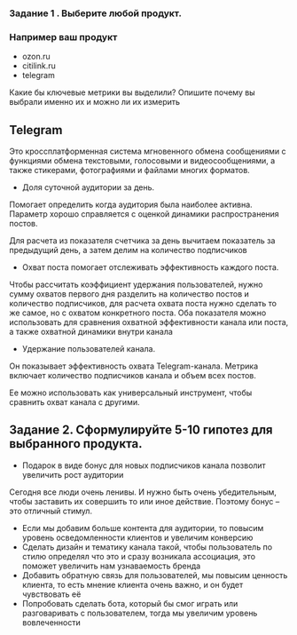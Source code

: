 ### Задание 1 . Выберите любой продукт.

### Например ваш продукт
* ozon.ru
* citilink.ru
* telegram

Какие бы ключевые метрики вы выделили? Опишите почему вы выбрали именно их и можно ли их измерить

## Telegram
Это кроссплатформенная система мгновенного обмена сообщениями с функциями обмена текстовыми, голосовыми и видеосообщениями, а также стикерами, фотографиями и файлами многих форматов.

* Доля суточной аудитории за день.

Помогает определить когда аудитория была наиболее активна. Параметр хорошо справляется с оценкой динамики распространения постов. 

Для расчета из показателя счетчика за день вычитаем показатель за предыдущий день, а затем делим на количество подписчиков


* Охват поста помогает отслеживать эффективность каждого поста. 

Чтобы рассчитать коэффициент удержания пользователей, нужно сумму охватов первого дня разделить на количество постов и количество подписчиков, для расчета охвата поста нужно сделать то же самое, но с охватом конкретного поста. Оба показателя можно использовать для сравнения охватной эффективности канала или поста, а также охватной динамики внутри канала


* Удержание пользователей канала. 


Он показывает эффективность охвата Telegram-канала. Метрика включает количество подписчиков канала и объем всех постов. 

Ее можно использовать как универсальный инструмент, чтобы сравнить охват канала с другими.

## Задание 2. Сформулируйте 5-10 гипотез для выбранного продукта.

* Подарок в виде бонус для новых подписчиков канала позволит увеличить рост аудитории

Сегодня все люди очень ленивы. И нужно быть очень убедительным, чтобы заставить их совершить то или иное действие. 
Поэтому бонус – это отличный стимул. 


* Если мы добавим больше контента для аудитории, то повысим уровень осведомленности клиентов и увеличим конверсию
* Сделать дизайн и тематику канала такой, чтобы пользователь по стилю определял что это и сразу возникала ассоциация, это поможет увеличить нам узнаваемость бренда
* Добавить обратную связь для пользователей, мы повысим ценность клиента, то есть мнение клиента очень важно, и он будет чувствовать её
* Попробовать сделать бота, который бы смог играть или разговаривать с пользователем, тогда мы увеличим уровень вовлеченности
